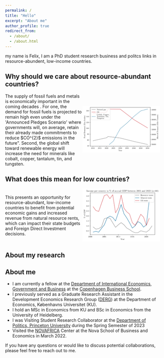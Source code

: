```yaml
---
permalink: /
title: "Hello"
excerpt: "About me"
author_profile: true
redirect_from: 
  - /about/
  - /about.html
---
```


my name is Felix, I am a PhD student research business and politcs links in resource-abundent, low-income countries.


## Why should we care about resource-abundant countries?

<div style="display: flex; align-items: center;">
    <div style="flex: 1;">
        The supply of fossil fuels and metals is economically important in the coming decades . For one, the demand for fossil fuels is projected to remain high even under the 'Announced Pledges Scenario' where governments will, on average, retain their already made commitments to reduce $CO^{2}$ emissions in the future". Second, the global shift toward renewable energy will increase the need for minerals like cobalt, copper, tantalum, tin, and tungsten.
    </div>
    <div style="flex: 1; text-align: center;">
        <img src="files/linechart/global_demand.jpg" alt="Global Demand">
    </div>
</div>
   
## What does this mean for low countries?

<div style="display: flex; align-items: center;">
    <div style="flex: 1;">
        This presents an opportunity for resource-abundant, low-income countries to benefit from potential economic gains and increased revenue from natural resource rents, which can impact their state budgets and Foreign Direct Investment decisions.
    </div>
    <div style="flex: 1; text-align: center;">
        <img src="files/linechart/taxes_resource_exports_gdp.jpg" alt="Taxes and Resource Exports">
    </div>
</div>
        





## About my research

## About me

- I am currently a fellow at the [Department of International Economics, Government and Business](https://www.cbs.dk/en/research/departments-and-centres/department-of-international-economics-government-and-business) at the [Copenhagen Business School](https://www.cbs.dk/en).
- I previously served as a Graduate Research Assistant in the Development Economics Research Group ([DERG](https://www.econ.ku.dk/derg/)) at the Department of Economics, Københavns Universitet (KU).
- I hold an MSc in Economics from KU and BSc in Economics from the University of Heidelberg.
- I was Visiting Student Research Collaborator at the [Department of Politics, Princeton University](https://politics.princeton.edu/) during the Spring Semester of 2023
- Visited the [NOVAFRICA](https://novafrica.org/) Center at the Nova School of Business and Economics in March 2022.

If you have any questions or would like to discuss potential collaborations, please feel free to reach out to me.
